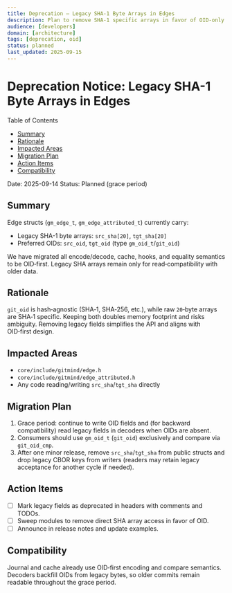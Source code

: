 ```yaml
---
title: Deprecation — Legacy SHA-1 Byte Arrays in Edges
description: Plan to remove SHA-1 specific arrays in favor of OID-only APIs and storage.
audience: [developers]
domain: [architecture]
tags: [deprecation, oid]
status: planned
last_updated: 2025-09-15
---
```


# Deprecation Notice: Legacy SHA-1 Byte Arrays in Edges

Table of Contents

- [Summary](#summary)
- [Rationale](#rationale)
- [Impacted Areas](#impacted-areas)
- [Migration Plan](#migration-plan)
- [Action Items](#action-items)
- [Compatibility](#compatibility)

Date: 2025-09-14
Status: Planned (grace period)

## Summary

Edge structs (`gm_edge_t`, `gm_edge_attributed_t`) currently carry:

- Legacy SHA-1 byte arrays: `src_sha[20]`, `tgt_sha[20]`
- Preferred OIDs: `src_oid`, `tgt_oid` (type `gm_oid_t`/`git_oid`)

We have migrated all encode/decode, cache, hooks, and equality semantics to be OID‑first. Legacy SHA arrays remain only for read‑compatibility with older data.

## Rationale

`git_oid` is hash‑agnostic (SHA‑1, SHA‑256, etc.), while raw `20`‑byte arrays are SHA‑1 specific. Keeping both doubles memory footprint and risks ambiguity. Removing legacy fields simplifies the API and aligns with OID‑first design.

## Impacted Areas

- `core/include/gitmind/edge.h`
- `core/include/gitmind/edge_attributed.h`
- Any code reading/writing `src_sha`/`tgt_sha` directly

## Migration Plan

1. Grace period: continue to write OID fields and (for backward compatibility) read legacy fields in decoders when OIDs are absent.
2. Consumers should use `gm_oid_t` (`git_oid`) exclusively and compare via `git_oid_cmp`.
3. After one minor release, remove `src_sha`/`tgt_sha` from public structs and drop legacy CBOR keys from writers (readers may retain legacy acceptance for another cycle if needed).

## Action Items

- [ ] Mark legacy fields as deprecated in headers with comments and TODOs.
- [ ] Sweep modules to remove direct SHA array access in favor of OID.
- [ ] Announce in release notes and update examples.

## Compatibility

Journal and cache already use OID‑first encoding and compare semantics. Decoders backfill OIDs from legacy bytes, so older commits remain readable throughout the grace period.
